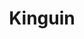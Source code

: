 ---
title: Kinguin
description: Buy games & digital codes with Bitcoin.
homepage: https://www.kinguin.net/
twitter:
---